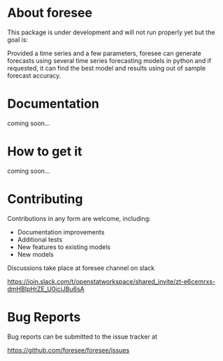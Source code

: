 About foresee
=================

This package is under development and will not run properly yet but the goal is:

Provided a time series and a few parameters, foresee can generate forecasts using several time series forecasting models in python and if requested, it can find the best model and results using out of sample forecast accuracy.


Documentation
=============

coming soon...

How to get it
=============

coming soon...

Contributing
============
Contributions in any form are welcome, including:

* Documentation improvements
* Additional tests
* New features to existing models
* New models

Discussions take place at foresee channel on slack

https://join.slack.com/t/openstatworkspace/shared_invite/zt-e6cemrxs-dmHBIpHrZE_U0iciJBu6sA

Bug Reports
===========

Bug reports can be submitted to the issue tracker at

https://github.com/foresee/foresee/issues


